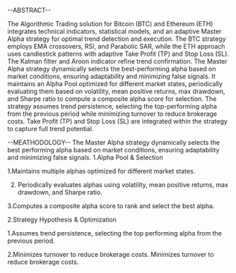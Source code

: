 --ABSTRACT--

The Algorithmic Trading solution for Bitcoin (BTC) and Ethereum 
(ETH) integrates technical indicators, statistical models, and an 
adaptive Master Alpha strategy for optimal trend detection and 
execution. The BTC strategy employs EMA crossovers, RSI, and 
Parabolic SAR, while the ETH approach uses candlestick patterns 
with adaptive Take Profit (TP) and Stop Loss (SL). The Kalman filter 
and Aroon indicator refine trend confirmation. The 
Master Alpha strategy dynamically selects the best-performing 
alpha based on market conditions, ensuring adaptability and 
minimizing false signals. It maintains an Alpha Pool optimized for 
different market states, periodically evaluating them based on 
volatility, mean positive returns, max drawdown, and Sharpe 
ratio to compute a composite alpha score for selection. The 
strategy assumes trend persistence, selecting the top-performing 
alpha from the previous period while minimizing turnover to 
reduce brokerage costs. Take Profit (TP) and Stop Loss (SL) are 
integrated within the strategy to capture full trend potential.


--MEATHODOLOGY--
 The Master Alpha strategy dynamically selects the best
performing alpha based on market conditions, ensuring 
adaptability and minimizing false signals.
 1.Alpha Pool & Selection
 
  1.Maintains multiple alphas optimized for different 
  market states.
  
  2. Periodically evaluates alphas using volatility, mean 
  positive returns, max drawdown, and Sharpe ratio.
  
  3.Computes a composite alpha score to rank and 
  select the best alpha.
  
 2.Strategy Hypothesis & Optimization
 
 1.Assumes trend persistence, selecting the top
  performing alpha from the previous period.
  
 2.Minimizes turnover to reduce brokerage costs.
 Minimizes turnover to reduce brokerage costs.
